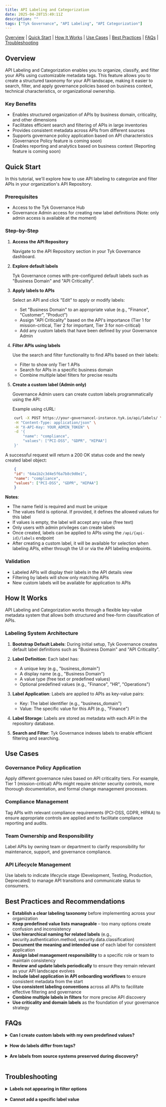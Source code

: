 ```yaml
---
title: API Labeling and Categorization
date: 2025-04-28T15:49:11Z
description: ""
tags: ["Tyk Governance", "API Labeling", "API Categorization"]
---
```


[Overview](#overview) | [Quick Start](#quick-start) | [How It Works](#how-it-works) | [Use Cases](#use-cases) | [Best Practices](#best-practices-and-recommendations) | [FAQs](#faqs) | [Troubleshooting](#troubleshooting)

## Overview

API Labeling and Categorization enables you to organize, classify, and filter your APIs using customizable metadata tags. This feature allows you to create a structured taxonomy for your API landscape, making it easier to search, filter, and apply governance policies based on business context, technical characteristics, or organizational ownership.

### Key Benefits

- Enables structured organization of APIs by business domain, criticality, and other dimensions
- Facilitates efficient search and filtering of APIs in large inventories
- Provides consistent metadata across APIs from different sources
- Supports governance policy application based on API characteristics (Governance Policy feature is coming soon)
- Enables reporting and analytics based on business context (Reporting feature is coming soon)

## Quick Start

In this tutorial, we'll explore how to use API labeling to categorize and filter APIs in your organization's API Repository.

### Prerequisites

- Access to the Tyk Governance Hub
- Governance Admin access for creating new label definitions (Note: only admin access is available at the moment)

### Step-by-Step

1. **Access the API Repository**

	Navigate to the API Repository section in your Tyk Governance dashboard.

2. **Explore default labels**

	Tyk Governance comes with pre-configured default labels such as "Business Domain" and "API Criticality".

3. **Apply labels to APIs**

	Select an API and click "Edit" to apply or modify labels:

	- Set "Business Domain" to an appropriate value (e.g., "Finance", "Customer", "Product")
	- Assign "API Criticality" based on the API's importance (Tier 1 for mission-critical, Tier 2 for important, Tier 3 for non-critical)
	- Add any custom labels that have been defined by your Governance Admin

4. **Filter APIs using labels**

	Use the search and filter functionality to find APIs based on their labels:

	- Filter to show only Tier 1 APIs
	- Search for APIs in a specific business domain
	- Combine multiple label filters for precise results

5. **Create a custom label (Admin only)**

	Governance Admin users can create custom labels programmatically using the API:

	Example using cURL:

```bash
	curl -X POST https://your-governancel-instance.tyk.io/api/labels/ \
	-H "Content-Type: application/json" \
	-H "X-API-Key: YOUR_ADMIN_TOKEN" \
	-d '{
		"name": "compliance",
		"values": ["PCI-DSS", "GDPR", "HIPAA"]
	}'
```

A successful request will return a 200 OK status code and the newly created label object:

```json
	{
	"id": "64a1b2c3d4e5f6a7b8c9d0e1",
	"name": "compliance",
	"values": ["PCI-DSS", "GDPR", "HIPAA"]
	}
```

**Notes**:
- The name field is required and must be unique
- The values field is optional. If provided, it defines the allowed values for this label
- If values is empty, the label will accept any value (free text)
- Only users with admin privileges can create labels
- Once created, labels can be applied to APIs using the `/api/{api-id}/labels` endpoint
- After creating a custom label, it will be available for selection when labeling APIs, either through the UI or via the API labeling endpoints.

### Validation

- Labeled APIs will display their labels in the API details view
- Filtering by labels will show only matching APIs
- New custom labels will be available for application to APIs

## How It Works

API Labeling and Categorization works through a flexible key-value metadata system that allows both structured and free-form classification of APIs.

### Labeling System Architecture

1. **Bootstrap Default Labels**: During initial setup, Tyk Governance creates default label definitions such as "Business Domain" and "API Criticality".
2. **Label Definition**: Each label has:
	- A unique key (e.g., "business_domain")
	- A display name (e.g., "Business Domain")
	- A value type (free text or predefined values)
	- Optional predefined values (e.g., "Finance", "HR", "Operations")

3. **Label Application**: Labels are applied to APIs as key-value pairs:
	- Key: The label identifier (e.g., "business_domain")
	- Value: The specific value for this API (e.g., "Finance")

4. **Label Storage**: Labels are stored as metadata with each API in the repository database.
5. **Search and Filter**: Tyk Governance indexes labels to enable efficient filtering and searching.

## Use Cases

### Governance Policy Application

Apply different governance rules based on API criticality tiers. For example, Tier 1 (mission-critical) APIs might require stricter security controls, more thorough documentation, and formal change management processes.

### Compliance Management

Tag APIs with relevant compliance requirements (PCI-DSS, GDPR, HIPAA) to ensure appropriate controls are applied and to facilitate compliance reporting and audits.

### Team Ownership and Responsibility

Label APIs by owning team or department to clarify responsibility for maintenance, support, and governance compliance.

### API Lifecycle Management

Use labels to indicate lifecycle stage (Development, Testing, Production, Deprecated) to manage API transitions and communicate status to consumers.

## Best Practices and Recommendations

- **Establish a clear labeling taxonomy** before implementing across your organization
- **Keep predefined value lists manageable** – too many options create confusion and inconsistency
- **Use hierarchical naming for related labels** (e.g., security.authentication.method, security.data.classification)
- **Document the meaning and intended use** of each label for consistent application
- **Assign label management responsibility** to a specific role or team to maintain consistency
- **Review and update labels periodically** to ensure they remain relevant as your API landscape evolves
- **Include label application in API onboarding workflows** to ensure consistent metadata from the start
- **Use consistent labeling conventions** across all APIs to facilitate effective filtering and governance
- **Combine multiple labels in filters** for more precise API discovery
- **Use criticality and domain labels** as the foundation of your governance strategy

## FAQs

<details> <summary><b>Can I create custom labels with my own predefined values?</b></summary>

Yes, Governance Administrators can create custom labels with either free text values or a predefined list of acceptable values.

</details> 

<details> <summary><b>How do labels differ from tags?</b></summary>

Labels are structured key-value pairs that can be validated and used for governance, while tags are typically simpler, unstructured text values used primarily for search.

</details> 

<details> <summary><b>Are labels from source systems preserved during discovery?</b></summary>

Yes, the discovery process attempts to map source system metadata to corresponding labels in the governance hub where possible.

</details> 

## Troubleshooting

<details> <summary><b>Labels not appearing in filter options</b></summary>

- Ensure the label has been properly defined by a Governance Admin  
- Check that at least one API has been tagged with this label  
- Refresh the browser cache if the label was recently added  

</details> 

<details> <summary><b>Cannot add a specific label value</b></summary>

- For predefined value labels, check that the value you're trying to add is in the allowed list  
- Verify you have sufficient permissions to modify the API's labels  
- Ensure the label hasn't been deprecated or replaced  

</details> 